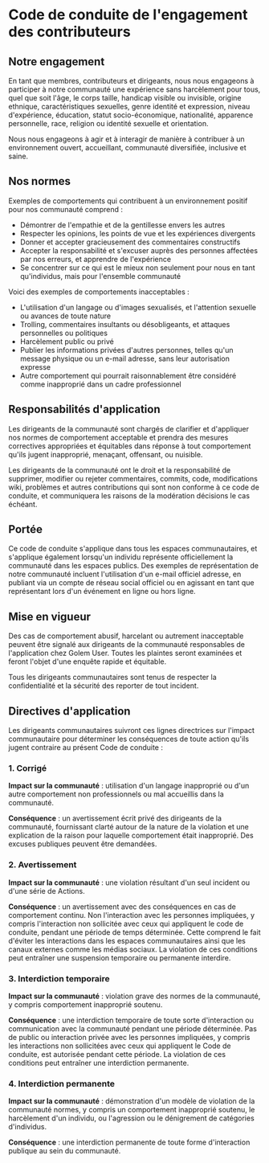 # Code de conduite de l'engagement des contributeurs

## Notre engagement

En tant que membres, contributeurs et dirigeants, nous nous engageons à participer à notre
communauté une expérience sans harcèlement pour tous, quel que soit l'âge, le corps
taille, handicap visible ou invisible, origine ethnique, caractéristiques sexuelles, genre
identité et expression, niveau d'expérience, éducation, statut socio-économique,
nationalité, apparence personnelle, race, religion ou identité sexuelle et
orientation.

Nous nous engageons à agir et à interagir de manière à contribuer à un environnement ouvert, accueillant,
communauté diversifiée, inclusive et saine.

## Nos normes

Exemples de comportements qui contribuent à un environnement positif pour nos
communauté comprend :

* Démontrer de l'empathie et de la gentillesse envers les autres
* Respecter les opinions, les points de vue et les expériences divergents
* Donner et accepter gracieusement des commentaires constructifs
* Accepter la responsabilité et s'excuser auprès des personnes affectées par nos erreurs,
et apprendre de l'expérience
* Se concentrer sur ce qui est le mieux non seulement pour nous en tant qu'individus, mais pour l'ensemble
communauté

Voici des exemples de comportements inacceptables :

* L'utilisation d'un langage ou d'images sexualisés, et l'attention sexuelle ou
avances de toute nature
* Trolling, commentaires insultants ou désobligeants, et attaques personnelles ou politiques
* Harcèlement public ou privé
* Publier les informations privées d'autres personnes, telles qu'un message physique ou un e-mail
adresse, sans leur autorisation expresse
* Autre comportement qui pourrait raisonnablement être considéré comme inapproprié dans un
cadre professionnel

## Responsabilités d'application

Les dirigeants de la communauté sont chargés de clarifier et d'appliquer nos normes
de comportement acceptable et prendra des mesures correctives appropriées et équitables dans
réponse à tout comportement qu'ils jugent inapproprié, menaçant, offensant,
ou nuisible.

Les dirigeants de la communauté ont le droit et la responsabilité de supprimer, modifier ou rejeter
commentaires, commits, code, modifications wiki, problèmes et autres contributions qui sont
non conforme à ce code de conduite, et communiquera les raisons de la modération
décisions le cas échéant.

## Portée

Ce code de conduite s'applique dans tous les espaces communautaires, et s'applique également
lorsqu'un individu représente officiellement la communauté dans les espaces publics.
Des exemples de représentation de notre communauté incluent l'utilisation d'un e-mail officiel
adresse, en publiant via un compte de réseau social officiel ou en agissant en tant que
représentant lors d'un événement en ligne ou hors ligne.

## Mise en vigueur

Des cas de comportement abusif, harcelant ou autrement inacceptable peuvent être
signalé aux dirigeants de la communauté responsables de l'application chez Golem User.
Toutes les plaintes seront examinées et feront l'objet d'une enquête rapide et équitable.

Tous les dirigeants communautaires sont tenus de respecter la confidentialité et la sécurité des
reporter de tout incident.

## Directives d'application

Les dirigeants communautaires suivront ces lignes directrices sur l'impact communautaire pour déterminer
les conséquences de toute action qu'ils jugent contraire au présent Code de conduite :

### 1. Corrigé

**Impact sur la communauté** : utilisation d'un langage inapproprié ou d'un autre comportement
non professionnels ou mal accueillis dans la communauté.

**Conséquence** : un avertissement écrit privé des dirigeants de la communauté, fournissant
clarté autour de la nature de la violation et une explication de la raison pour laquelle
comportement était inapproprié. Des excuses publiques peuvent être demandées.

### 2. Avertissement

**Impact sur la communauté** : une violation résultant d'un seul incident ou d'une série de
Actions.

**Conséquence** : un avertissement avec des conséquences en cas de comportement continu. Non
l'interaction avec les personnes impliquées, y compris l'interaction non sollicitée avec
ceux qui appliquent le code de conduite, pendant une période de temps déterminée. Cette
comprend le fait d'éviter les interactions dans les espaces communautaires ainsi que les canaux externes
comme les médias sociaux. La violation de ces conditions peut entraîner une suspension temporaire ou permanente
interdire.

### 3. Interdiction temporaire

**Impact sur la communauté** : violation grave des normes de la communauté, y compris
comportement inapproprié soutenu.

**Conséquence** : une interdiction temporaire de toute sorte d'interaction ou
communication avec la communauté pendant une période déterminée. Pas de public ou
interaction privée avec les personnes impliquées, y compris les interactions non sollicitées
avec ceux qui appliquent le Code de conduite, est autorisée pendant cette période.
La violation de ces conditions peut entraîner une interdiction permanente.

### 4. Interdiction permanente

**Impact sur la communauté** : démonstration d'un modèle de violation de la communauté
normes, y compris un comportement inapproprié soutenu, le harcèlement d'un
individu, ou l'agression ou le dénigrement de catégories d'individus.

**Conséquence** : une interdiction permanente de toute forme d'interaction publique au sein du
communauté.

